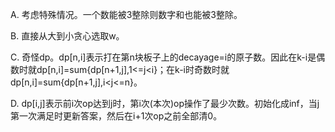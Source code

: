 A. 考虑特殊情况。一个数能被3整除则数字和也能被3整除。

B. 直接从大到小贪心选取w。

C. 奇怪dp。dp[n,i]表示打在第n块板子上的decayage=i的原子数。因此在k-i是偶数时就dp[n,i]=sum{dp[n+1,j],1<=j<i}；在k-i时奇数时就dp[n,i]=sum{dp[n+1,j],i<j<=n}。

D. dp[i,j]表示前i次op达到j时，第i次(本次)op操作了最少次数。初始化成inf，当j第一次满足时更新答案，然后在i+1次op之前全部清0。
